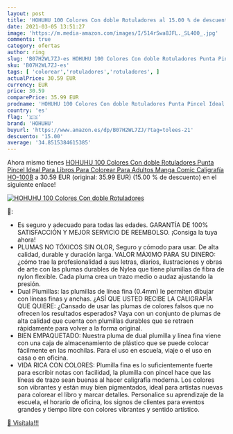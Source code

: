 ```yaml
---
layout: post
title: 'HOHUHU 100 Colores Con doble Rotuladores al 15.00 % de descuento'
date: 2021-03-05 13:51:27
image: 'https://m.media-amazon.com/images/I/514rSwa8JFL._SL400_.jpg'
comments: true
category: ofertas
author: ring
slug: 'B07H2WL7ZJ-es HOHUHU 100 Colores Con doble Rotuladores Punta Pincel...'
sku: 'B07H2WL7ZJ-es'
tags: [ 'colorear','rotuladores','rotuladores', ]
actualPrice: 30.59 EUR
currency: EUR
price: 30.59
comparePrice: 35.99 EUR
prodname: 'HOHUHU 100 Colores Con doble Rotuladores Punta Pincel Ideal Para Libros Para Colorear Para Adultos  Manga  Comic  Caligrafía HO-100B'
country: 'es'
flag: '🇪🇸'
brand: 'HOHUHU'
buyurl: 'https://www.amazon.es/dp/B07H2WL7ZJ/?tag=tolees-21'
descuento: '15.00'
average: '34.8515384615385'
---
```


Ahora mismo tienes [HOHUHU 100 Colores Con doble Rotuladores Punta Pincel Ideal Para Libros Para Colorear Para Adultos  Manga  Comic  Caligrafía HO-100B](https://www.amazon.es/dp/B07H2WL7ZJ/?tag=tolees-21) a 30.59 EUR (original: 35.99 EUR) (15.00 %  de descuento) en el siguiente enlace!

[![HOHUHU 100 Colores Con doble Rotuladores](https://m.media-amazon.com/images/I/514rSwa8JFL._SL400_.jpg)](https://www.amazon.es/dp/B07H2WL7ZJ/?tag=tolees-21)

🔎:

- Es seguro y adecuado para todas las edades. GARANTÍA DE 100% SATISFACCIÓN Y MEJOR SERVICIO DE REEMBOLSO. ¡Consiga la tuya ahora!
- PLUMAS NO TÓXICOS SIN OLOR, Seguro y cómodo para usar. De alta calidad, durable y duración larga. VALOR MÁXIMO PARA SU DINERO: ¿cómo trae la profesionalidad a sus letras, diarios, ilustraciones y obras de arte con las plumas durables de Nylea que tiene plumillas de fibra de nylon flexible. Cada pluma crea un trazo medio o audaz ajustando la presión.
- Dual Plumillas: las plumillas de línea fina (0.4mm) le permiten dibujar con líneas finas y anchas. ¿ASÍ QUE USTED RECIBE LA CALIGRAFÍA QUE QUIERE: ¿Cansado de usar las plumas de colores falsos que no ofrecen los resultados esperados? Vaya con un conjunto de plumas de alta calidad que cuenta con plumillas durables que se retraen rápidamente para volver a la forma original.
- BIEN EMPAQUETADO: Nuestra pluma de dual plumilla y línea fina viene con una caja de almacenamiento de plástico que se puede colocar fácilmente en las mochilas. Para el uso en escuela, viaje o el uso en casa o en oficina.
- VIDA RICA CON COLORES: Plumilla fina es lo suficientemente fuerte para escribir notas con facilidad, la plumilla con pincel hace que las líneas de trazo sean buenas al hacer caligrafía moderna. Los colores son vibrantes y están muy bien pigmentados, ideal para artistas nuevas para colorear el libro y marcar detalles. Personalice su aprendizaje de la escuela, el horario de oficina, los signos de clientes para eventos grandes y tiempo libre con colores vibrantes y sentido artístico.

[🛒 Visítala!!!](https://www.amazon.es/dp/B07H2WL7ZJ/?tag=tolees-21)
